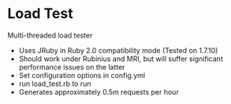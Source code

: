 Load Test
=========

Multi-threaded load tester

  - Uses JRuby in Ruby 2.0 compatibility mode (Tested on 1.7.10)
  - Should work under Rubinius and MRI, but will suffer significant performance issues on the latter
  - Set configuration options in config.yml
  - run load_test.rb to run
  - Generates approximately 0.5m requests per hour
